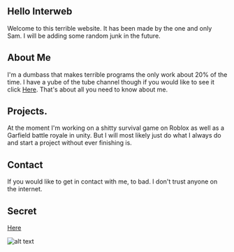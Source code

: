 ## Hello Interweb

Welcome to this terrible website. It has been made by the one and only Sam. I will be adding some random junk in the future.

## About Me

I'm a dumbass that makes terrible programs the only work about 20% of the time. I have a yube of the tube channel though if
you would like to see it click [Here](https://www.youtube.com/channel/UCQxJot0hoe2tS5yyt5H28qA). That's about all you need to
know about me.

## Projects.

At the moment I'm working on a shitty survival game on Roblox as well as a Garfield battle royale in unity. But I will most likely
just do what I always do and start a project without ever finishing is.

## Contact

If you would like to get in contact with me, to bad. I don't trust anyone on the internet.

## Secret

[Here](https://www.youtube.com/watch?v=dQw4w9WgXcQ)

![alt text](https://user-images.githubusercontent.com/81713001/113315209-0daf0880-92db-11eb-9c41-9705f6f5c7aa.PNG)
